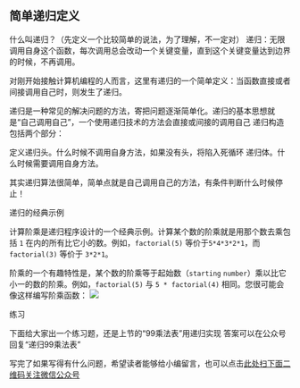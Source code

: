 ## 简单递归定义

什么叫递归？（先定义一个比较简单的说法，为了理解，不一定对）
递归：无限调用自身这个函数，每次调用总会改动一个关键变量，直到这个关键变量达到边界的时候，不再调用。

对刚开始接触计算机编程的人而言，这里有递归的一个简单定义：当函数直接或者间接调用自己时，则发生了递归。

递归是一种常见的解决问题的方法，寄把问题逐渐简单化。递归的基本思想就是“自己调用自己”，一个使用递归技术的方法会直接或间接的调用自己
递归构造包括两个部分：

定义递归头。什么时候不调用自身方法，如果没有头，将陷入死循环
递归体。什么时候需要调用自身方法。

其实递归算法很简单，简单点就是自己调用自己的方法，有条件判断什么时候停止！

递归的经典示例

计算阶乘是递归程序设计的一个经典示例。计算某个数的阶乘就是用那个数去乘包括 `1` 在内的所有比它小的数。例如，`factorial(5)` 等价于`5*4*3*2*1`，而` factorial(3)` 等价于 `3*2*1`。

阶乘的一个有趣特性是，某个数的阶乘等于起始数（`starting` `number`）乘以比它小一的数的阶乘。例如，`factorial(5)` 与 `5 * factorial(4)` 相同。您很可能会像这样编写阶乘函数：
![](https://gitee.com/duchaochen/gongzhonghao/raw/master/3/21-1.jpg)


练习

下面给大家出一个练习题，还是上节的“99乘法表”用递归实现
答案可以在公众号回复“递归99乘法表”










写完了如果写得有什么问题，希望读者能够给小编留言，也可以点击[此处扫下面二维码关注微信公众号](https://www.ycbbs.vip/?p=28 "此处扫下面二维码关注微信公众号")